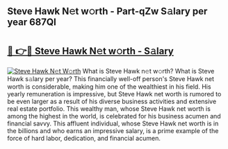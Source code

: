 ## Steve Hawk N𝚎t w𝚘rth - Part-qZw S𝚊lary per year 687QI

# <h2><a href="http://gc0fwuk.nevu.top/?p=Steve+Hawk">🔗 👉🔴 Steve Hawk N𝚎t w𝚘rth - S𝚊lary</a></h2>

[![Steve Hawk N𝚎t W𝚘rth](https://i.imgur.com/Oavwk0R.jpeg)](http://gc0fwuk.nevu.top/?p=Steve+Hawk)
What is Steve Hawk n𝚎t w𝚘rth? What is Steve Hawk s𝚊lary per year?
This financially well-off person's Steve Hawk net worth is considerable, making him one of the wealthiest in his field. His yearly remuneration is impressive, but Steve Hawk net worth is rumored to be even larger as a result of his diverse business activities and extensive real estate portfolio. This wealthy man, whose Steve Hawk net worth is among the highest in the world, is celebrated for his business acumen and financial savvy. This affluent individual, whose Steve Hawk net worth is in the billions and who earns an impressive salary, is a prime example of the force of hard labor, dedication, and financial acumen.
